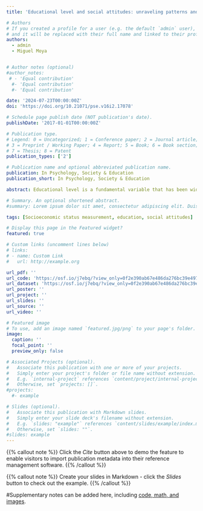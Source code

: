 ```yaml
---
title: 'Educational level and social attitudes: unraveling patterns and methodological considerations'

# Authors
# If you created a profile for a user (e.g. the default `admin` user), write the username (folder name) here
# and it will be replaced with their full name and linked to their profile.
authors:
  - admin
  - Miguel Moya


# Author notes (optional)
#author_notes:
 # - 'Equal contribution'
  #- 'Equal contribution'
  #- 'Equal contribution'

date: '2024-07-23T00:00:00Z'
doi: 'https://doi.org/10.21071/pse.v16i2.17078'

# Schedule page publish date (NOT publication's date).
publishDate: '2017-01-01T00:00:00Z'

# Publication type.
# Legend: 0 = Uncategorized; 1 = Conference paper; 2 = Journal article;
# 3 = Preprint / Working Paper; 4 = Report; 5 = Book; 6 = Book section;
# 7 = Thesis; 8 = Patent
publication_types: ['2']

# Publication name and optional abbreviated publication name.
publication: In Psychology, Society & Education
publication_short: In Psychology, Society & Education

abstract: Educational level is a fundamental variable that has been widely studied in the social sciences. Numerous studies have shown its relevance in explaining different attitudes and behaviors related to both personal and social well-being. However, except for a few exceptions, less attention has been paid to how this variable is measured and operationalized. In this article, we illustrate the effects that the operationalization of education can have on a series of variables relevant to satisfaction with society: attitudes towards immigration (Study 1), technocratic attitudes (Study 2), trust in the police (Studies 3a and 3b), and attitudes toward poverty reduction (Study 4). To do this, we use data from the EVS/WVS 2017-2022, European Social Survey Round 10, and a representative national sample from Spain. In this latter study, we include a novel variable in studies related to education: the subjective perception of educational level compared to the rest of society. Finally, we discuss our results and offer some suggestions and recommendations for those interested in studying the effects of educational level or using it as a control variable in their analyses.

# Summary. An optional shortened abstract.
#summary: Lorem ipsum dolor sit amet, consectetur adipiscing elit. Duis posuere tellus ac convallis placerat. Proin tincidunt magna sed ex sollicitudin condimentum.

tags: [Socioeconomic status measurement, education, social attitudes]

# Display this page in the Featured widget?
featured: true

# Custom links (uncomment lines below)
# links:
# - name: Custom Link
#   url: http://example.org

url_pdf: ''
url_code: 'https://osf.io/j7ebq/?view_only=0f2e390ab67e486da276bc39e49704a6'
url_dataset: 'https://osf.io/j7ebq/?view_only=0f2e390ab67e486da276bc39e49704a6'
url_poster: ''
url_project: ''
url_slides: ''
url_source: ''
url_video: ''

# Featured image
# To use, add an image named `featured.jpg/png` to your page's folder.
image:
  caption: ''
  focal_point: ''
  preview_only: false

# Associated Projects (optional).
#   Associate this publication with one or more of your projects.
#   Simply enter your project's folder or file name without extension.
#   E.g. `internal-project` references `content/project/internal-project/index.md`.
#   Otherwise, set `projects: []`.
#projects:
  #- example

# Slides (optional).
#   Associate this publication with Markdown slides.
#   Simply enter your slide deck's filename without extension.
#   E.g. `slides: "example"` references `content/slides/example/index.md`.
#   Otherwise, set `slides: ""`.
#slides: example
---
```


{{% callout note %}}
Click the _Cite_ button above to demo the feature to enable visitors to import publication metadata into their reference management software.
{{% /callout %}}

{{% callout note %}}
Create your slides in Markdown - click the _Slides_ button to check out the example.
{{% /callout %}}

#Supplementary notes can be added here, including [code, math, and images](https://wowchemy.com/docs/writing-markdown-latex/).

